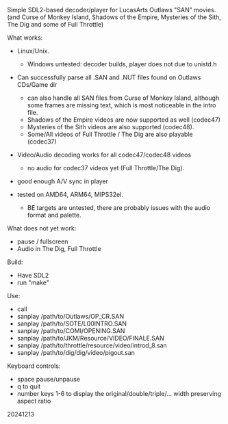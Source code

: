Simple SDL2-based decoder/player for LucasArts Outlaws "SAN" movies.
(and Curse of Monkey Island, Shadows of the Empire, Mysteries of the Sith,
 The Dig and some of Full Throttle)

What works:
- Linux/Unix.
  - Windows untested: decoder builds, player does not due to unistd.h

- Can successfully parse all .SAN and .NUT files found on Outlaws CDs/Game dir
  - can also handle all SAN files from Curse of Monkey Island, although some frames are missing text, which is most noticeable in the intro file.
  - Shadows of the Empire videos are now supported as well (codec47)
  - Mysteries of the Sith videos are also supported (codec48).
  - Some/All videos of Full Throttle / The Dig are also playable (codec37)
- Video/Audio decoding works for all codec47/codec48 videos
  - no audio for codec37 videos yet (Full Throttle/The Dig).
- good enough A/V sync in player
- tested on AMD64, ARM64, MIPS32el.
  - BE targets are untested, there are probably issues with the audio format and palette.

What does not yet work:
- pause / fullscreen
- Audio in The Dig, Full Throttle

Build:
- Have SDL2
- run "make"

Use:
- call
 - sanplay /path/to/Outlaws/OP_CR.SAN
 - sanplay /path/to/SOTE/L00INTRO.SAN
 - sanplay /path/to/COMI/OPENING.SAN
 - sanplay /path/to/JKM/Resource/VIDEO/FINALE.SAN
 - sanplay /path/to/throttle/resource/video/introd_8.san
 - sanplay /path/to/dig/dig/video/pigout.san

Keyboard controls:
 - space  pause/unpause
 - q  to quit
 - number keys 1-6 to display the original/double/triple/... width preserving aspect ratio

20241213

